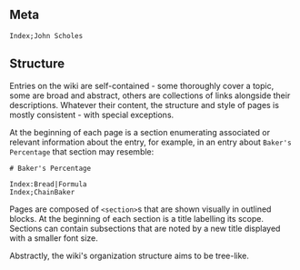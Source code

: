 <section>

# Meta

<code>Index;John Scholes</code>

</section>

<section>

# Structure

Entries on the wiki are self-contained - some thoroughly cover a topic, some are broad and abstract, others are collections of links alongside their descriptions. Whatever their content, the structure and style of pages is mostly consistent - with special exceptions.

At the beginning of each page is a section enumerating associated or relevant information about the entry, for example, in an entry about `Baker's Percentage` that section may resemble:

```
# Baker's Percentage

Index:Bread|Formula
Index;ChainBaker
```

Pages are composed of `<section>`s that are shown visually in outlined blocks. At the beginning of each section is a title labelling its scope. Sections can contain subsections that are noted by a new title displayed with a smaller font size.

Abstractly, the wiki's organization structure aims to be tree-like.

</section>
